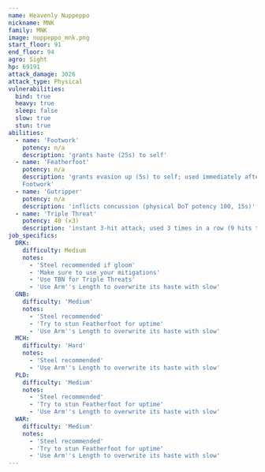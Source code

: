 ```yaml
---
name: Heavenly Nuppeppo
nickname: MNK
family: MNK
image: nuppeppo_mnk.png
start_floor: 91
end_floor: 94
agro: Sight
hp: 69191
attack_damage: 3026
attack_type: Physical
vulnerabilities:
  bind: true
  heavy: true
  sleep: false
  slow: true
  stun: true
abilities:
  - name: 'Footwork'
    potency: n/a
    description: 'grants haste (25s) to self'
  - name: 'Featherfoot'
    potency: n/a
    description: 'grants evasion up (5s) to self; used immediately after
    Footwork'
  - name: 'Gutripper'
    potency: n/a
    description: 'inflicts concussion (physical DoT potency 100, 15s)'
  - name: 'Triple Threat'
    potency: 40 (x3)
    description: 'instant 3-hit attack; used 3 times in a row (9 hits total)'
job_specifics:
  DRK:
    difficulty: Medium
    notes:
      - 'Steel recommended if gloom'
      - 'Make sure to use your mitigations'
      - 'Use TBN for Triple Threats'
      - 'Use Arm''s Length to overwrite its haste with slow'
  GNB:
    difficulty: 'Medium'
    notes:
      - 'Steel recommended'
      - 'Try to stun Featherfoot for uptime'
      - 'Use Arm''s Length to overwrite its haste with slow'
  MCH:
    difficulty: 'Hard'
    notes:
      - 'Steel recommended'
      - 'Use Arm''s Length to overwrite its haste with slow'
  PLD:
    difficulty: 'Medium'
    notes:
      - 'Steel recommended'
      - 'Try to stun Featherfoot for uptime'
      - 'Use Arm''s Length to overwrite its haste with slow'
  WAR:
    difficulty: 'Medium'
    notes:
      - 'Steel recommended'
      - 'Try to stun Featherfoot for uptime'
      - 'Use Arm''s Length to overwrite its haste with slow'
---
```

